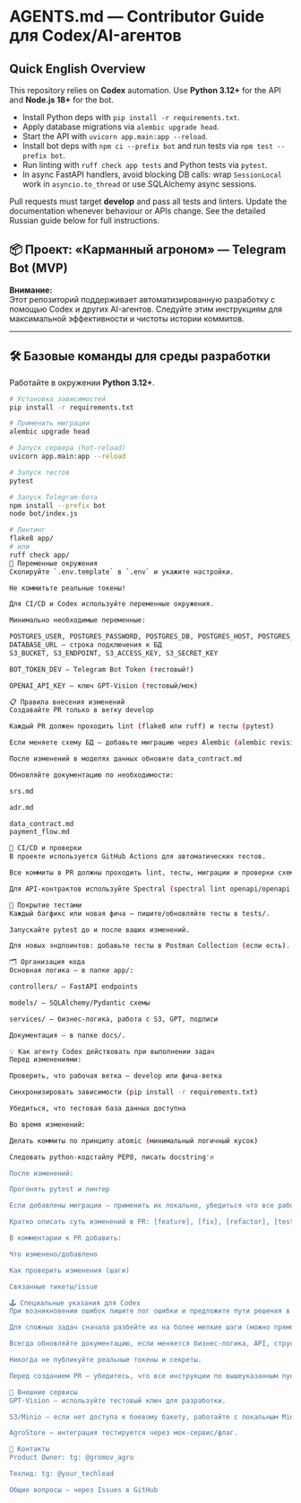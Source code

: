 # AGENTS.md — Contributor Guide для Codex/AI-агентов

## Quick English Overview

This repository relies on **Codex** automation. Use **Python 3.12+** for the API
and **Node.js 18+** for the bot.

- Install Python deps with `pip install -r requirements.txt`.
- Apply database migrations via `alembic upgrade head`.
- Start the API with `uvicorn app.main:app --reload`.
- Install bot deps with `npm ci --prefix bot` and run tests via
  `npm test --prefix bot`.
- Run linting with `ruff check app tests` and Python tests via `pytest`.
- In async FastAPI handlers, avoid blocking DB calls: wrap `SessionLocal`
  work in `asyncio.to_thread` or use SQLAlchemy async sessions.

Pull requests must target **develop** and pass all tests and linters. Update the
documentation whenever behaviour or APIs change. See the detailed Russian guide
below for full instructions.

## 📦 Проект: «Карманный агроном» — Telegram Bot (MVP)

**Внимание:**  
Этот репозиторий поддерживает автоматизированную разработку с помощью Codex и других AI-агентов. Следуйте этим инструкциям для максимальной эффективности и чистоты истории коммитов.

---

## 🛠️ Базовые команды для среды разработки

Работайте в окружении **Python 3.12+**.

```bash
# Установка зависимостей
pip install -r requirements.txt

# Применить миграции
alembic upgrade head

# Запуск сервера (hot-reload)
uvicorn app.main:app --reload

# Запуск тестов
pytest

# Запуск Telegram‑бота
npm install --prefix bot
node bot/index.js

# Линтинг
flake8 app/
# или
ruff check app/
🔑 Переменные окружения
Скопируйте `.env.template` в `.env` и укажите настройки.

Не коммитьте реальные токены!

Для CI/CD и Codex используйте переменные окружения.

Минимально необходимые переменные:

POSTGRES_USER, POSTGRES_PASSWORD, POSTGRES_DB, POSTGRES_HOST, POSTGRES_PORT
DATABASE_URL — строка подключения к БД
S3_BUCKET, S3_ENDPOINT, S3_ACCESS_KEY, S3_SECRET_KEY

BOT_TOKEN_DEV — Telegram Bot Token (тестовый!)

OPENAI_API_KEY — ключ GPT‑Vision (тестовый/мок)

📋 Правила внесения изменений
Создавайте PR только в ветку develop

Каждый PR должен проходить lint (flake8 или ruff) и тесты (pytest)

Если меняете схему БД — добавьте миграцию через Alembic (alembic revision --autogenerate -m "desc")

После изменений в моделях данных обновите data_contract.md

Обновляйте документацию по необходимости:

srs.md

adr.md

data_contract.md
payment_flow.md

🚦 CI/CD и проверки
В проекте используется GitHub Actions для автоматических тестов.

Все коммиты в PR должны проходить lint, тесты, миграции и проверки схемы API (OpenAPI diff).

Для API-контрактов используйте Spectral (spectral lint openapi/openapi.yaml).

🧪 Покрытие тестами
Каждый багфикс или новая фича — пишите/обновляйте тесты в tests/.

Запускайте pytest до и после ваших изменений.

Для новых эндпоинтов: добавьте тесты в Postman Collection (если есть).

🗂️ Организация кода
Основная логика — в папке app/:

controllers/ — FastAPI endpoints

models/ — SQLAlchemy/Pydantic схемы

services/ — бизнес-логика, работа с S3, GPT, подписи

Документация — в папке docs/.

💡 Как агенту Codex действовать при выполнении задач
Перед изменениями:

Проверить, что рабочая ветка — develop или фича-ветка

Синхронизировать зависимости (pip install -r requirements.txt)

Убедиться, что тестовая база данных доступна

Во время изменений:

Делать коммиты по принципу atomic (минимальный логичный кусок)

Следовать python-кодстайлу PEP8, писать docstring'и

После изменений:

Прогонять pytest и линтер

Если добавлены миграции — применить их локально, убедиться что все работает

Кратко описать суть изменений в PR: [feature], [fix], [refactor], [test]

В комментарии к PR добавить:

Что изменено/добавлено

Как проверить изменения (шаги)

Связанные тикеты/issue

🕹️ Специальные указания для Codex
При возникновении ошибок пишите лог ошибки и предложите пути решения в PR/комментариях.

Для сложных задач сначала разбейте их на более мелкие шаги (можно прямо в PR).

Всегда обновляйте документацию, если меняется бизнес-логика, API, структура БД.

Никогда не публикуйте реальные токены и секреты.

Перед созданием PR — убедитесь, что все инструкции по вышеуказанным пунктам выполнены!

🔗 Внешние сервисы
GPT‑Vision — используйте тестовый ключ для разработки.

S3/Minio — если нет доступа к боевому бакету, работайте с локальным Minio.

AgroStore — интеграция тестируется через мок-сервис/флаг.

📢 Контакты
Product Owner: tg: @gromov_agro

Техлид: tg: @your_techlead

Общие вопросы — через Issues в GitHub


